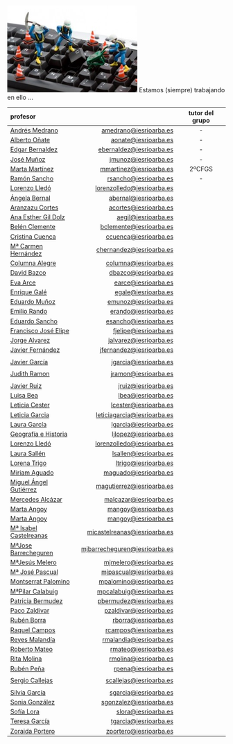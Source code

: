 <!-- TITLE: Informática -->
![Trojanwin 32 300 X 200](/uploads/trojanwin-32-300-x-200.jpg "Trojanwin 32 300 X 200")
Estamos (siempre) trabajando en ello ...

| profesor                                               |                          |tutor del grupo|
|:-------------------------------------------------------|-------------------------:|:-:|
|[Andrés Medrano](/departamento/informatica/amedrano)	   |amedrano@iesrioarba.es	  | - |
|[Alberto Oñate](/departamento/informatica/aonate)	     |aonate@iesrioarba.es	    | - |
|[Edgar Bernaldez](/departamento/informatica/ebernaldez) |ebernaldez@iesrioarba.es	| - |
|[José Muñoz](/departamento/informatica/jmunoz)          |jmunoz@iesrioarba.es	    | - |
|[Marta Martínez](/departamento/informatica/mmartinez)	 |mmartinez@iesrioarba.es	  | 2ºCFGS |
|[Ramón Sancho](/departamento/informatica/rsancho)       |rsancho@iesrioarba.es     | - |
|[Lorenzo Lledó](/departamento/plastica/lorenzolledo)                  |lorenzolledo@iesrioarba.es  ||
|[Ángela Bernal](/departamento/matematicas/abernal)                 |abernal@iesrioarba.es      ||
|[Aranzazu Cortes](/departamento/fisica-quimica/acortes)            |acortes@iesrioarba.es      ||
|[Ana Esther Gil Dolz](/departamento/geografia-e-historia/aegil)    |aegil@iesrioarba.es        ||  
|[Belén Clemente](/departamento/tecnologia/blcemente)               |bclemente@iesrioarba.es    ||
|[Cristina Cuenca](/departamento/educacion-fisica/ccuenca)          |ccuenca@iesrioarba.es      ||
|[Mª Carmen Hernández](/departamento/lengua-literatura/chernandez)  |chernandez@iesrioarba.es   ||
|[Columna Alegre](/orientacion/columna)                             |columna@iesrioarba.es      ||
|[David Bazco](/orientacion/dbazco)                                 |dbazco@iesrioarba.es       ||
|[Eva Arce](/departamento/lengua-literatura/earce)                  |earce@iesrioarba.es        ||
|[Enrique Galé](/departamento/lengua-literatura/egale)              |egale@iesrioarba.es        ||
|[Eduardo Muñoz](/departamento/educacion-fisica/emunoz)             |emunoz@iesrioarba.es       ||
|[Emilio Rando](/departamento/clasicas/erando)                      |erando@iesrioarba.es       ||
|[Eduardo Sancho](/departamento/matematicas/esancho)                   |esancho@iesrioarba.es       ||
|[Francisco José Elipe](/departamento/geografia-e-historia/fjelipe)    |fjelipe@iesrioarba.es       ||
|[Jorge Alvarez](/departamento/biologia-geologia/jalvarez)             |jalvarez@iesrioarba.es      ||
|[Javier Fernández](/departamento/fisica-quimica/jfernandez)           |jfernandez@iesrioarba.es    ||
||||
|[Javier García](/departamento/)                                       |jgarcia@iesrioarba.es       ||
||||
|[Judith Ramon](/departamento/ingles/jramon)                           |jramon@iesrioarba.es        ||  
||||
|[Javier Ruiz](/departamento/)                                        |jruiz@iesrioarba.es         ||  
|[Luisa Bea](/orientacion/lbea)                                        |lbea@iesrioarba.es          ||
|[Leticia Cester](/departamento/ingles/lcester)                        |lcester@iesrioarba.es       ||
|[Leticia Garcia](/departamento/ingles/leticiagarcia)                  |leticiagarcia@iesrioarba.es ||
|[Laura García](/departamento/ingles/lgarcia)                          |lgarcia@iesrioarba.es       ||
|[Geografía e Historia](/departamento/geografia-e-historia/ljlopez)    |ljlopez@iesrioarba.es       ||
|[Lorenzo Lledó](/departamento/plastica/lorenzolledo)                  |lorenzolledo@iesrioarba.es  ||
|[Laura Sallén](/departamento/ingles/lsallen)                          |lsallen@iesrioarba.es       ||
|[Lorena Trigo](/departamento/biologia-geologia/ltrigo)                |ltrigo@iesrioarba.es        ||
|[Miriam Aguado](/departamento/lengua-literatura/maguado)              |maguado@iesrioarba.es       ||
|[Miguel Ángel Gutiérrez](/departamento/biologia-geologia/magutierrez) |magutierrez@iesrioarba.es   ||
|[Mercedes Alcázar](/orientacion/malcazar)                             |malcazar@iesrioarba.es      ||
|[Marta Angoy](/departamento/fisica-quimica/mangoy)                    |mangoy@iesrioarba.es        ||
|[Marta Angoy](/orientacion/mangoy)                                    |mangoy@iesrioarba.es        ||
|[Mª Isabel Castelreanas](/departamento/geografia-e-historia/micastelreanas)  |micastelreanas@iesrioarba.es ||
|[MªJose Barrecheguren](/orientacion/mjbarrecheguren)                 |mjbarrecheguren@iesrioarba.es ||
|[MªJesús Melero](/departamento/biologia-geologia/mjmelero)           |mjmelero@iesrioarba.es      ||
|[Mª José Pascual](/departamento/musica/mjpascual)                    |mjpascual@iesrioarba.es  ||
|[Montserrat Palomino](/departamento/filosofia/mpalomino)             |mpalomino@iesrioarba.es  ||
|[MªPilar Calabuig](/departamento/religion/mpcalabuig)                |mpcalabuig@iesrioarba.es ||
|[Patricia Bermudez](/departamento/ingles/pbermudez)                  |pbermudez@iesrioarba.es  ||
|[Paco Zaldivar](/departamento/matematicas/pzaldivar)                 |pzaldivar@iesrioarba.es  ||
|[Rubén Borra](/departamento/matematicas/rborra)                      |rborra@iesrioarba.es     ||
|[Raquel Campos](/departamento/biologia-geologia/rcampos)             |rcampos@iesrioarba.es    ||
|[Reyes Malandía](/departamento/lengua-literatura/rmalandia)          |rmalandia@iesrioarba.es  ||
|[Roberto Mateo](/departamento/matematicas/rmateo)                    |rmateo@iesrioarba.es     ||
|[Rita Molina](/departamento/economia/rmolina)                        |rmolina@iesrioarba.es    ||
|[Rubén Peña](/departamento/biologia-geologia/rpena)                  |rpena@iesrioarba.es      ||
||||
|[Sergio Callejas](/departamento/)                         |scallejas@iesrioarba.es  ||
||||
|[Silvia García](/departamento/economia/sgarcia)                      |sgarcia@iesrioarba.es    ||
|[Sonia González](/orientacion/sgonzalez)                             |sgonzalez@iesrioarba.es  ||
|[Sofía Lora](/departamento/lengua-literatura/slora)                  |slora@iesrioarba.es      ||
|[Teresa García](/departamento/fisica-quimica/tgarcia)                |tgarcia@iesrioarba.es    ||
|[Zoraida Portero](/departamento/frances/zportero)                    |zportero@iesrioarba.es   ||